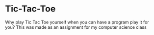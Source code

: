 # Tic-Tac-Toe
Why play Tic Tac Toe yourself when you can have a program play it for you?
This was made as an assignment for my computer science class
